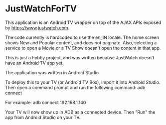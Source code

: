 # JustWatchForTV

This application is an Android TV wrapper on top of the AJAX APIs exposed by https://www.justwatch.com.

The code currently is hardcoded to use the en_IN locale. The home screen shows New and Popular content, and does not paginate. 
Also, selecting a service to open a Movie or a TV Show doesn't open the content in that app.

This is just a hobby project, and was written because JustWatch doesn't have an Android TV app yet.

The application was written in Android Studio.

To deploy this to your TV (or Android TV Box), import it into Android Studio. Then open a command prompt and run the following
command:
    adb connect <IP Address of your TV>

For example:
    adb connect 192.168.1.140
  
Your TV will now show up in ADB as a connected device. Then "Run" the app from Android Studio on your TV. 
